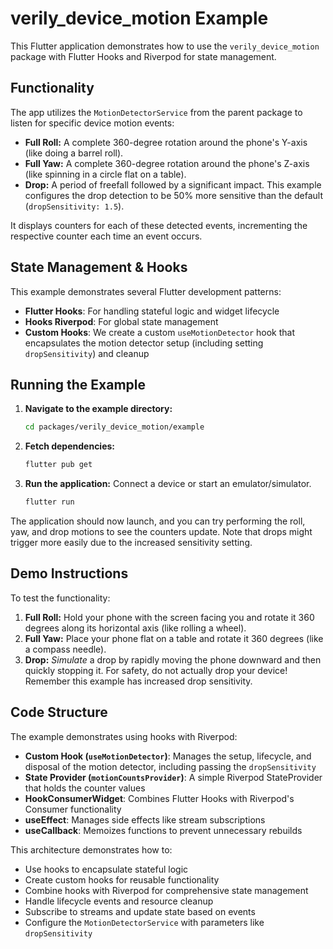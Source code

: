 # verily_device_motion Example

This Flutter application demonstrates how to use the `verily_device_motion` package with Flutter Hooks and Riverpod for state management.

## Functionality

The app utilizes the `MotionDetectorService` from the parent package to listen for specific device motion events:

- **Full Roll:** A complete 360-degree rotation around the phone's Y-axis (like doing a barrel roll).
- **Full Yaw:** A complete 360-degree rotation around the phone's Z-axis (like spinning in a circle flat on a table).
- **Drop:** A period of freefall followed by a significant impact. This example configures the drop detection to be 50% more sensitive than the default (`dropSensitivity: 1.5`).

It displays counters for each of these detected events, incrementing the respective counter each time an event occurs.

## State Management & Hooks

This example demonstrates several Flutter development patterns:

- **Flutter Hooks**: For handling stateful logic and widget lifecycle
- **Hooks Riverpod**: For global state management
- **Custom Hooks**: We create a custom `useMotionDetector` hook that encapsulates the motion detector setup (including setting `dropSensitivity`) and cleanup

## Running the Example

1. **Navigate to the example directory:**
   ```bash
   cd packages/verily_device_motion/example
   ```

2. **Fetch dependencies:**
   ```bash
   flutter pub get
   ```

3. **Run the application:** Connect a device or start an emulator/simulator.
   ```bash
   flutter run
   ```

The application should now launch, and you can try performing the roll, yaw, and drop motions to see the counters update. Note that drops might trigger more easily due to the increased sensitivity setting.

## Demo Instructions

To test the functionality:

1. **Full Roll:** Hold your phone with the screen facing you and rotate it 360 degrees along its horizontal axis (like rolling a wheel).
2. **Full Yaw:** Place your phone flat on a table and rotate it 360 degrees (like a compass needle).
3. **Drop:** _Simulate_ a drop by rapidly moving the phone downward and then quickly stopping it. For safety, do not actually drop your device! Remember this example has increased drop sensitivity.

## Code Structure

The example demonstrates using hooks with Riverpod:

- **Custom Hook (`useMotionDetector`)**: Manages the setup, lifecycle, and disposal of the motion detector, including passing the `dropSensitivity`
- **State Provider (`motionCountsProvider`)**: A simple Riverpod StateProvider that holds the counter values
- **HookConsumerWidget**: Combines Flutter Hooks with Riverpod's Consumer functionality
- **useEffect**: Manages side effects like stream subscriptions
- **useCallback**: Memoizes functions to prevent unnecessary rebuilds

This architecture demonstrates how to:

- Use hooks to encapsulate stateful logic
- Create custom hooks for reusable functionality
- Combine hooks with Riverpod for comprehensive state management
- Handle lifecycle events and resource cleanup
- Subscribe to streams and update state based on events
- Configure the `MotionDetectorService` with parameters like `dropSensitivity`
